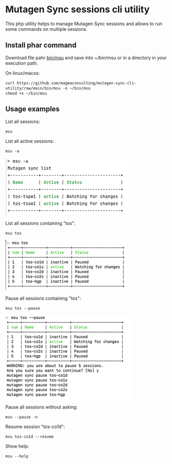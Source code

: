 # Mutagen Sync sessions cli utility

This php utility helps to manage Mutagen Sync sessions and allows to run some commands on multiple sessions.

## Install phar command

Download file pahr [bin/msu](https://github.com/magmaconsulting/mutagen-sync-cli-utility/raw/main/bin/msu) and save into ~/bin/msu or in a directory in your execution path.

On linux/macos:

```
curl https://github.com/magmaconsulting/mutagen-sync-cli-utility/raw/main/bin/msu -o ~/bin/msu 
chmod +x ~/bin/msu 
```

## Usage examples

List all sessions:

```shell
msu  
```

List all active sessions:
```shell
msu -a
```
![](doc/msu-a.png)

List all sessions containing "tos":

```shell
msu tos
```
![](doc/msu-tos.png)

Pause all sessions containing "tos":

```shell
msu tos --pause
```
![](doc/msu-tos-pause.png)

Pause all sessions without asking:

```shell
msu --pause -n 
```

Resume session "tos-co1d":

```shell
msu tos-co1d --resume
```



Show help:

```shell
msu --help
```

